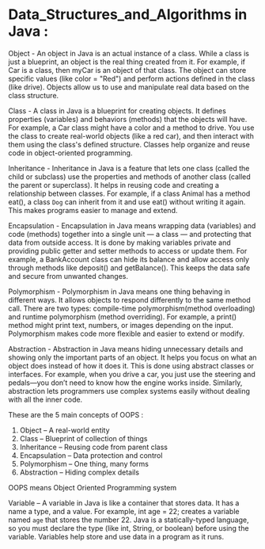 # Data_Structures_and_Algorithms in Java :

Object - An object in Java is an actual instance of a class. While a class is just a blueprint, an object is the real thing created from it. For example, if Car is a class, then myCar is an object of that class. The object can store specific values (like color = "Red") and perform actions defined in the class (like drive). Objects allow us to use and manipulate real data based on the class structure.

Class - A class in Java is a blueprint for creating objects. It defines properties (variables) and behaviors (methods) that the objects will have. For example, a Car class might have a color and a method to drive. You use the class to create real-world objects (like a red car), and then interact with them using the class's defined structure. Classes help organize and reuse code in object-oriented programming.

Inheritance - Inheritance in Java is a feature that lets one class (called the child or subclass) use the properties and methods of another class (called the parent or superclass). It helps in reusing code and creating a relationship between classes. For example, if a class Animal has a method eat(), a class `Dog` can inherit from it and use eat() without writing it again. This makes programs easier to manage and extend.

Encapsulation - Encapsulation in Java means wrapping data (variables) and code (methods) together into a single unit — a class — and protecting that data from outside access. It is done by making variables private and providing public getter and setter methods to access or update them. For example, a BankAccount class can hide its balance and allow access only through methods like deposit() and getBalance(). This keeps the data safe and secure from unwanted changes.

Polymorphism - Polymorphism in Java means one thing behaving in different ways. It allows objects to respond differently to the same method call. There are two types: compile-time polymorphism(method overloading) and runtime polymorphism (method overriding). For example, a print() method might print text, numbers, or images depending on the input. Polymorphism makes code more flexible and easier to extend or modify.

Abstraction - Abstraction in Java means hiding unnecessary details and showing only the important parts of an object. It helps you focus on what an object does instead of how it does it. This is done using abstract classes or interfaces. For example, when you drive a car, you just use the steering and pedals—you don’t need to know how the engine works inside. Similarly, abstraction lets programmers use complex systems easily without dealing with all the inner code.

These are the 5 main concepts of OOPS :

1. Object –  A real-world entity
2. Class – Blueprint of collection of things 
3. Inheritance  – Reusing code from parent class
4. Encapsulation – Data protection and control
5. Polymorphism – One thing, many forms
6. Abstraction – Hiding complex details

OOPS means Object Oriented Programming system


Variable – A variable in Java is like a container that stores data. It has a name a type, and a value. For example, int age = 22; creates a variable named `age` that stores the number 22. Java is a statically-typed language, so you must declare the type (like int, String, or boolean) before using the variable. Variables help store and use data in a program as it runs.




